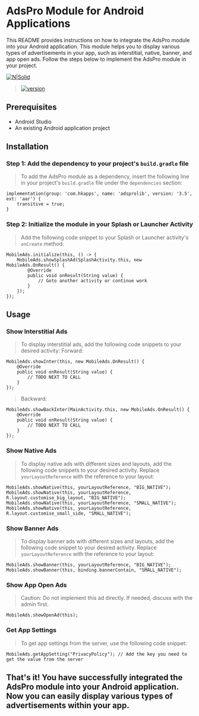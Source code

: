 # AdsPro Module for Android Applications

This README provides instructions on how to integrate the AdsPro module into your Android application. This module helps you to display various types of advertisements in your app, such as interstitial, native, banner, and app open ads. Follow the steps below to implement the AdsPro module in your project.

[![N|Solid](https://i.ibb.co/pxWCrh4/Frame-23.png)](https://hkapps.io)
> [![version](https://img.shields.io/badge/version-3.5-pass.svg)](https://hkapps.io)


## Prerequisites
* Android Studio
* An existing Android application project

## Installation

### Step 1: Add the dependency to your project's `build.gradle` file
> To add the AdsPro module as a dependency, insert the following line in your project's `build.gradle` file under the `dependencies` section:

```
implementation(group: 'com.hkapps', name: 'adsprolib', version: '3.5', ext: 'aar') {
    transitive = true;
}
```

### Step 2: Initialize the module in your Splash or Launcher Activity
> Add the following code snippet to your Splash or Launcher activity's `onCreate` method:

```
MobileAds.initialize(this, () -> {
    MobileAds.showSplashAd(SplashActivity.this, new MobileAds.OnResult() {
        @Override
        public void onResult(String value) {
            // Goto another activity or continue work
        }
    });
});

```

## Usage

### Show Interstitial Ads
> To display interstitial ads, add the following code snippets to your desired activity:
> Forward:

```
MobileAds.showInter(this, new MobileAds.OnResult() {
    @Override
    public void onResult(String value) {
        // TODO NEXT TO CALL
    }
});
```

> Backward:

```
MobileAds.showBackInter(MainActivity.this, new MobileAds.OnResult() {
    @Override
    public void onResult(String value) {
        // TODO NEXT TO CALL
    }
});
```

### Show Native Ads
> To display native ads with different sizes and layouts, add the following code snippets to your desired activity. Replace `yourLayoutReference` with the reference to your layout:

```
MobileAds.showNative(this, yourLayoutReference, "BIG_NATIVE");
MobileAds.showNative(this, yourLayoutReference, R.layout.customise_big_layout, "BIG_NATIVE");
MobileAds.showNative(this, yourLayoutReference, "SMALL_NATIVE");
MobileAds.showNative(this, yourLayoutReference, R.layout.customise_small_side, "SMALL_NATIVE");
```

### Show Banner Ads
> To display banner ads with different sizes and layouts, add the following code snippet to your desired activity. Replace `yourLayoutReference` with the reference to your layout:

```
MobileAds.showBanner(this, yourLayoutReference, "BIG_NATIVE");
MobileAds.showBanner(this, binding.bannerContain, "SMALL_NATIVE");
```

### Show App Open Ads
> Caution: Do not implement this ad directly. If needed, discuss with the admin first.

```
MobileAds.showOpenAd(this);
```

### Get App Settings
> To get app settings from the server, use the following code snippet:

```
MobileAds.getAppSetting("PrivacyPolicy"); // Add the key you need to get the value from the server
```

## That's it! You have successfully integrated the AdsPro module into your Android application. Now you can easily display various types of advertisements within your app.
